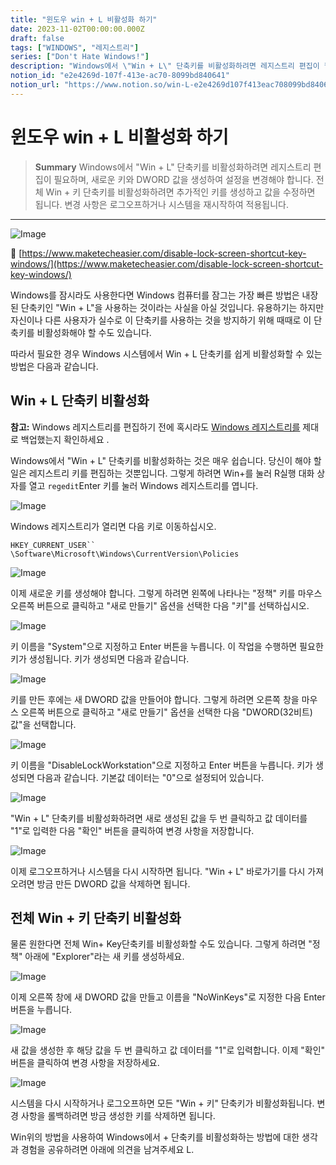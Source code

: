 ```yaml
---
title: "윈도우 win + L 비활성화 하기"
date: 2023-11-02T00:00:00.000Z
draft: false
tags: ["WINDOWS", "레지스트리"]
series: ["Don't Hate Windows!"]
description: "Windows에서 \"Win + L\" 단축키를 비활성화하려면 레지스트리 편집이 필요하며, 새로운 키와 DWORD 값을 생성하여 설정을 변경해야 합니다. 전체 Win + 키 단축키를 비활성화하려면 추가적인 키를 생성하고 값을 수정하면 됩니다. 변경 사항은 로그오프하거나 시스템을 재시작하여 적용됩니다."
notion_id: "e2e4269d-107f-413e-ac70-8099bd840641"
notion_url: "https://www.notion.so/win-L-e2e4269d107f413eac708099bd840641"
---
```


# 윈도우 win + L 비활성화 하기

> **Summary**
> Windows에서 "Win + L" 단축키를 비활성화하려면 레지스트리 편집이 필요하며, 새로운 키와 DWORD 값을 생성하여 설정을 변경해야 합니다. 전체 Win + 키 단축키를 비활성화하려면 추가적인 키를 생성하고 값을 수정하면 됩니다. 변경 사항은 로그오프하거나 시스템을 재시작하여 적용됩니다.

---

![Image](https://prod-files-secure.s3.us-west-2.amazonaws.com/09ccd4d5-876c-4bba-bbdf-cc77a0a11257/11cd1f3c-70bb-4ab7-9e2c-2f1936e43f10/Untitled.png?X-Amz-Algorithm=AWS4-HMAC-SHA256&X-Amz-Content-Sha256=UNSIGNED-PAYLOAD&X-Amz-Credential=ASIAZI2LB4663CTEDUCR%2F20250724%2Fus-west-2%2Fs3%2Faws4_request&X-Amz-Date=20250724T102027Z&X-Amz-Expires=3600&X-Amz-Security-Token=IQoJb3JpZ2luX2VjEAIaCXVzLXdlc3QtMiJHMEUCIQC%2FQQ0xf3rZN2HYTHeL99JgW7yB5lfEDVhvCjUOGlyTfgIgaqT4x3oAdK4Z2y6zovRBNMEhVZiUJsQQx4ZYLxrMRQAq%2FwMIKhAAGgw2Mzc0MjMxODM4MDUiDAAlG%2FEm3kJk9rNiyyrcA3Oi6h0DsLYp%2FwepmBIeShghH9H8StHuuC5tIGqjZJy65nkfhAVSoGdDeRxKjOrSKpwGA92bhqLFwk1qikMrgAL9J%2BahUKTM%2Bh45OwMbugLnLtMb3EKPGoAENteuvrN8ihh5A0k5R3ldPJV24lRI0UA%2Bb3K8oQl0lqgr0vHATHz4iCBWFT%2BCfkOByg7fAo4GZyWvvB2616wTLfAQArcQ6O%2BJxN8Kuzk1w39sWpvSIJQfYs%2FA9FFJLG4K7QVxr8%2B4Dr5Ntdx82C2U9vgA%2BfkCsIuWlwTU0Y6u8i9rNuLqBgsF%2BiQB4KRDJQAG6kYsoPDJ1AmyCdZlxZNEuFyI23agl9%2FE0M6cBRjrU2apu0pGO6KaH%2F%2BvnZKWqBerjrQhva7mtnotOM0Ewx9Mlm43NdrlBJjqoCrbna0cGwKKbqutCxgmY%2FZp%2BP598x02Ys%2B%2FoW297YKS1sO4Zs%2FibtiC0wvQtNW58mmU5yfDTj%2FIccP9Ko6zofEbYMgEfQwQVbfybGHwppMG54cN7fsHqI8dVSKP30V0RHoL28D9A8llcgfmnFBjv2OvGd9DOZVsTDw%2FUd2rZvs9rxUuLVdscLbbIEctrgaie4G0i7uszGvQM3vJxA2%2Bsk%2FygcgJVhKsZeF1MOD2h8QGOqUBFGB%2BC2h9Df3te4rF3ENEYOhB6HjCbn6xZdlUhCbUpAKSN3yQxRZ3kAGrIySSJW8NHUaTcfGNchzvKkFbchp9QdapTTRULBvpvg9cUaeAJPU9FyN4gpzKMaNQkYNolUkKLpzbOsPxiu375Y5FHsyAlR1t9JeoK9OdDMFZFD9jDVt940D7f3RlMgKVMfTwgVoDswYw%2BQPohwKhBFCyUdS0O1pXJ5%2FD&X-Amz-Signature=f473edf001cd34031b82be872632e8f01001eb00e231708b69d23481a45341a1&X-Amz-SignedHeaders=host&x-amz-checksum-mode=ENABLED&x-id=GetObject)

🔗 [https://www.maketecheasier.com/disable-lock-screen-shortcut-key-windows/](https://www.maketecheasier.com/disable-lock-screen-shortcut-key-windows/)

Windows를 잠시라도 사용한다면 Windows 컴퓨터를 잠그는 가장 빠른 방법은 내장된 단축키인 "Win + L"을 사용하는 것이라는 사실을 아실 것입니다. 유용하기는 하지만 자신이나 다른 사용자가 실수로 이 단축키를 사용하는 것을 방지하기 위해 때때로 이 단축키를 비활성화해야 할 수도 있습니다.

따라서 필요한 경우 Windows 시스템에서 Win + L 단축키를 쉽게 비활성화할 수 있는 방법은 다음과 같습니다.

## **Win + L 단축키 비활성화**

**참고:** Windows 레지스트리를 편집하기 전에 혹시라도 [Windows 레지스트리를](https://www.maketecheasier.com/backup-restore-windows-registry/) 제대로 백업했는지 확인하세요 .

Windows에서 "Win + L" 단축키를 비활성화하는 것은 매우 쉽습니다. 당신이 해야 할 일은 레지스트리 키를 편집하는 것뿐입니다. 그렇게 하려면 Win+를 눌러 R실행 대화 상자를 열고 `regedit`Enter 키를 눌러 Windows 레지스트리를 엽니다.

![Image](https://www.maketecheasier.com/assets/uploads/2015/06/disable-win-l-shortcut-run-dialog-box.jpg)

Windows 레지스트리가 열리면 다음 키로 이동하십시오.

`HKEY_CURRENT_USER`` \Software\Microsoft\Windows\CurrentVersion\Policies`

![Image](https://www.maketecheasier.com/assets/uploads/2015/06/disable-win-l-shortcut-policies-key.jpg)

이제 새로운 키를 생성해야 합니다. 그렇게 하려면 왼쪽에 나타나는 "정책" 키를 마우스 오른쪽 버튼으로 클릭하고 "새로 만들기" 옵션을 선택한 다음 "키"를 선택하십시오.

![Image](https://www.maketecheasier.com/assets/uploads/2015/06/disable-win-l-shortcut-new-key.jpg)

키 이름을 "System"으로 지정하고 Enter 버튼을 누릅니다. 이 작업을 수행하면 필요한 키가 생성됩니다. 키가 생성되면 다음과 같습니다.

![Image](https://www.maketecheasier.com/assets/uploads/2015/06/disable-win-l-shortcut-system-key.jpg)

키를 만든 후에는 새 DWORD 값을 만들어야 합니다. 그렇게 하려면 오른쪽 창을 마우스 오른쪽 버튼으로 클릭하고 "새로 만들기" 옵션을 선택한 다음 "DWORD(32비트) 값"을 선택합니다.

![Image](https://www.maketecheasier.com/assets/uploads/2015/06/disable-win-l-shortcut-new-dword.jpg)

키 이름을 "DisableLockWorkstation"으로 지정하고 Enter 버튼을 누릅니다. 키가 생성되면 다음과 같습니다. 기본값 데이터는 "0"으로 설정되어 있습니다.

![Image](https://www.maketecheasier.com/assets/uploads/2015/06/disable-win-l-shortcut-disable-workstation-value.jpg)

"Win + L" 단축키를 비활성화하려면 새로 생성된 값을 두 번 클릭하고 값 데이터를 "1"로 입력한 다음 "확인" 버튼을 클릭하여 변경 사항을 저장합니다.

![Image](https://www.maketecheasier.com/assets/uploads/2015/06/disable-win-l-shortcut-disable-workstation-value-data.jpg)

이제 로그오프하거나 시스템을 다시 시작하면 됩니다. "Win + L" 바로가기를 다시 가져오려면 방금 만든 DWORD 값을 삭제하면 됩니다.

## **전체 Win + 키 단축키 비활성화**

물론 원한다면 전체 Win+ Key단축키를 비활성화할 수도 있습니다. 그렇게 하려면 "정책" 아래에 "Explorer"라는 새 키를 생성하세요.

![Image](https://www.maketecheasier.com/assets/uploads/2015/06/disable-win-l-shortcut-explorer-key.jpg)

이제 오른쪽 창에 새 DWORD 값을 만들고 이름을 "NoWinKeys"로 지정한 다음 Enter 버튼을 누릅니다.

![Image](https://www.maketecheasier.com/assets/uploads/2015/06/disable-win-l-shortcut-NoWinKeys-key.jpg)

새 값을 생성한 후 해당 값을 두 번 클릭하고 값 데이터를 "1"로 입력합니다. 이제 "확인" 버튼을 클릭하여 변경 사항을 저장하세요.

![Image](https://www.maketecheasier.com/assets/uploads/2015/06/disable-win-l-shortcut-NoWinKeys-value-data.jpg)

시스템을 다시 시작하거나 로그오프하면 모든 "Win + 키" 단축키가 비활성화됩니다. 변경 사항을 롤백하려면 방금 생성한 키를 삭제하면 됩니다.

Win위의 방법을 사용하여 Windows에서 + 단축키를 비활성화하는 방법에 대한 생각과 경험을 공유하려면 아래에 의견을 남겨주세요 L.

